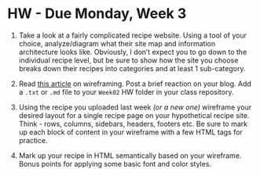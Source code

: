 # HW - Due Monday, Week 3

1. Take a look at a fairly complicated recipe website. Using a tool of your choice, analyze/diagram what their site map and information architecture looks like. Obviously, I don’t expect you to go down to the individual recipe level, but be sure to show how the site you choose breaks down their recipes into categories and at least 1 sub-category.

2. Read [this article](http://mediatemple.net/blog/tips/five-important-considerations-for-wireframing/?utm_source=weekly_newsletter&utm_medium=email&utm_campaign=aug17newsletter) on wireframing. Post a brief reaction on your blog. Add a `.txt` or `.md` file to your `Week02` HW folder in your class repository.

3. Using the recipe you uploaded last week *(or a new one)* wireframe your desired layout for a single recipe page on your hypothetical recipe site. Think - rows, columns, sidebars, headers, footers etc. Be sure to mark up each block of content in your wireframe with a few HTML tags for practice.

4. Mark up your recipe in HTML semantically based on your wireframe. Bonus points for applying some basic font and color styles.
